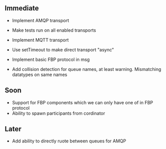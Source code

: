 
Immediate
----------

* Implement AMQP transport
* Make tests run on all enabled transports
* Implement MQTT transport
* Use setTimeout to make direct transport "async"

* Implement basic FBP protocol in msg
* Add collision detection for queue names,
at least warning. Mismatching datatypes on same names

Soon
-----

* Support for FBP components which we can only have one of in FBP protocol
* Ability to spawn participants from cordinator

Later
-----

* Add ability to directly ruote between queues for AMQP
